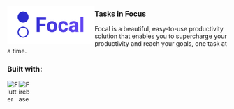 [<img align="left" alt="Focal" width="200px" src="images/logo/Focal%20Logo_Full.png" />][focal]

### Tasks in Focus
Focal is a beautiful, easy-to-use productivity solution that enables you to supercharge your productivity and reach your goals, one task at a time.

### Built with:
<img align="left" alt="Flutter" width="26px" src="https://img.icons8.com/color/48/000000/flutter.png" />
<img align="left" alt="Firebase" width="26px" src="https://img.icons8.com/color/48/000000/firebase.png" />

[focal]: https://focal.technology

